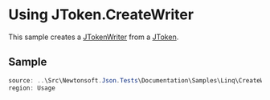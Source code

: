 ﻿# Using JToken.CreateWriter

This sample creates a [JTokenWriter](/api/newtonsoft/json/linq/jtokenwriter/) from a [JToken](/api/newtonsoft/json/linq/jtoken/).

## Sample

```csharp Usage
source: ..\Src\Newtonsoft.Json.Tests\Documentation\Samples\Linq\CreateWriter.cs
region: Usage
```
